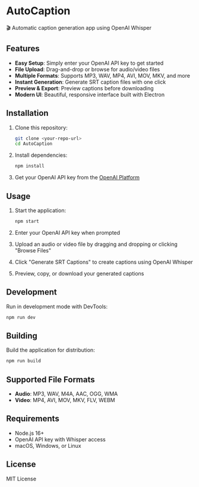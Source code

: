 # AutoCaption

🎬 Automatic caption generation app using OpenAI Whisper

## Features

- **Easy Setup**: Simply enter your OpenAI API key to get started
- **File Upload**: Drag-and-drop or browse for audio/video files
- **Multiple Formats**: Supports MP3, WAV, MP4, AVI, MOV, MKV, and more
- **Instant Generation**: Generate SRT caption files with one click
- **Preview & Export**: Preview captions before downloading
- **Modern UI**: Beautiful, responsive interface built with Electron

## Installation

1. Clone this repository:
   ```bash
   git clone <your-repo-url>
   cd AutoCaption
   ```

2. Install dependencies:
   ```bash
   npm install
   ```

3. Get your OpenAI API key from the [OpenAI Platform](https://platform.openai.com/api-keys)

## Usage

1. Start the application:
   ```bash
   npm start
   ```

2. Enter your OpenAI API key when prompted

3. Upload an audio or video file by dragging and dropping or clicking "Browse Files"

4. Click "Generate SRT Captions" to create captions using OpenAI Whisper

5. Preview, copy, or download your generated captions

## Development

Run in development mode with DevTools:
```bash
npm run dev
```

## Building

Build the application for distribution:
```bash
npm run build
```

## Supported File Formats

- **Audio**: MP3, WAV, M4A, AAC, OGG, WMA
- **Video**: MP4, AVI, MOV, MKV, FLV, WEBM

## Requirements

- Node.js 16+ 
- OpenAI API key with Whisper access
- macOS, Windows, or Linux

## License

MIT License
